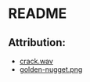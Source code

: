 # README
## Attribution:
* [crack.wav](http://soundbible.com/1953-Neck-Snap.html)
* [golden-nugget.png](http://freeyourminds25.tumblr.com/post/57852863727/tekkaman-transparent-dickbutt)